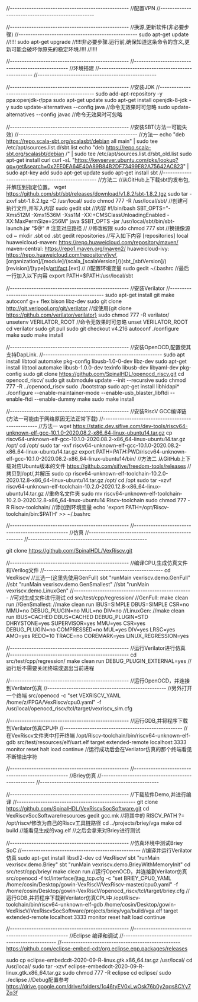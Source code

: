 //--------------------------------------------------
//配置VPN
//--------------------------------------------------

//--------------------------------------------------
//换源,更新软件(非必要步骤)
//--------------------------------------------------
sudo apt-get update
//!!!!
sudo apt-get upgrade  //!!!!非必要步骤.运行前,确保知道这条命令的含义,更新可能会破坏你原先的稳定环境.!!!!
//!!!!


//--------------------------------------------------
//--------------------------------------------------
//环境搭建
//--------------------------------------------------
//--------------------------------------------------

//--------------------------------------------------
//安装JDK
//--------------------------------------------------
sudo add-apt-repository -y ppa:openjdk-r/ppa
sudo apt-get update
sudo apt-get install openjdk-8-jdk -y
sudo update-alternatives --config java     //命令无效果时可忽略
sudo update-alternatives --config javac    //命令无效果时可忽略

//--------------------------------------------------
//安装SBT(方法一可能失效)
//--------------------------------------------------
//方法一
echo "deb https://repo.scala-sbt.org/scalasbt/debian all main" | sudo tee /etc/apt/sources.list.d/sbt.list
echo "deb https://repo.scala-sbt.org/scalasbt/debian /" | sudo tee /etc/apt/sources.list.d/sbt_old.list
sudo apt-get install curl
curl -sL "https://keyserver.ubuntu.com/pks/lookup?op=get&search=0x2EE0EA64E40A89B84B2DF73499E82A75642AC823" | sudo apt-key add
sudo apt-get update
sudo apt-get install sbt
//--------------------------------------------------
//方法二
//从GitHub上下载sbt的发布包,并解压到指定位置。
wget https://github.com/sbt/sbt/releases/download/v1.8.2/sbt-1.8.2.tgz
sudo tar -zxvf sbt-1.8.2.tgz -C /usr/local/
sudo chmod 777 -R /usr/local/sbt/
//创建可执行文件,并写入内容
sudo gedit sbt
//内容
#!/bin/bash
SBT_OPTS="-Xms512M -Xmx1536M -Xss1M -XX:+CMSClassUnloadingEnabled -XX:MaxPermSize=256M"
java $SBT_OPTS -jar /usr/local/sbt/bin/sbt-launch.jar "$@"  # 注意对应路径
//
//修改权限
sudo chmod 777 sbt
//换镜像源
cd ~
mkdir .sbt
cd .sbt
gedit repositories
//写入如下内容
[repositories]
local
huaweicloud-maven: https://repo.huaweicloud.com/repository/maven/
maven-central: https://repo1.maven.org/maven2/
huaweicloud-ivy: https://repo.huaweicloud.com/repository/ivy/, [organization]/[module]/(scala_[scalaVersion]/)(sbt_[sbtVersion]/)[revision]/[type]s/[artifact](-[classifier]).[ext]
//
//配置环境变量
sudo gedit ~/.bashrc
//最后一行加入以下内容
export PATH=$PATH:/usr/local/sbt

//--------------------------------------------------
//安装Verilator
//--------------------------------------------------
sudo apt-get install git make autoconf g++ flex bison libz-dev
sudo git clone http://git.veripool.org/git/verilator //或使用{git clone https://github.com/verilator/verilator}
sudo chmod 777 -R verilator/
unsetenv VERILATOR_ROOT //命令无效果时可忽略
unset VERILATOR_ROOT
cd verilator
sudo git pull 
sudo git checkout v4.216
autoconf
./configure
make
sudo make install

//--------------------------------------------------
//安装OpenOCD,配置使其支持DapLink.
//--------------------------------------------------
sudo apt install libtool automake pkg-config libusb-1.0-0-dev libz-dev
sudo apt-get install libtool automake libusb-1.0.0-dev texinfo libusb-dev libyaml-dev pkg-config
sudo git clone https://github.com/SpinalHDL/openocd_riscv.git
cd openocd_riscv/
sudo git submodule update --init --recursive
sudo chmod 777 -R ../openocd_riscv
sudo ./bootstrap
sudo apt-get install libhidapi*
./configure --enable-maintainer-mode --enable-usb_blaster_libftdi --enable-ftdi --enable-dummy
make
sudo make install

//--------------------------------------------------
//安装RiscV GCC编译链(方法一可能由于网络原因无法正常下载)
//--------------------------------------------------
//方法一
wget https://static.dev.sifive.com/dev-tools/riscv64-unknown-elf-gcc-10.1.0-2020.08.2-x86_64-linux-ubuntu14.tar.gz
cp riscv64-unknown-elf-gcc-10.1.0-2020.08.2-x86_64-linux-ubuntu14.tar.gz /opt/
cd /opt/
sudo tar -xvf riscv64-unknown-elf-gcc-10.1.0-2020.08.2-x86_64-linux-ubuntu14.tar.gz 
export PATH=$PATH:$PWD/riscv64-unknown-elf-gcc-10.1.0-2020.08.2-x86_64-linux-ubuntu14/bin/
//方法二
从GitHub上下载对应Ubuntu版本的文件 https://github.com/sifive/freedom-tools/releases
//拷贝到/opt/,并解压
sudo cp riscv64-unknown-elf-toolchain-10.2.0-2020.12.8-x86_64-linux-ubuntu14.tar.gz /opt/
cd /opt
sudo tar -xzvf riscv64-unknown-elf-toolchain-10.2.0-2020.12.8-x86_64-linux-ubuntu14.tar.gz
//重命名文件夹
sudo mv riscv64-unknown-elf-toolchain-10.2.0-2020.12.8-x86_64-linux-ubuntu14 Riscv-toolchain
sudo chmod 777 -R Riscv-toolchain/
//添加到环境变量
echo 'export PATH=/opt/Riscv-toolchain/bin:$PATH' >> ~/.bashrc


//--------------------------------------------------
//--------------------------------------------------
//仿真
//--------------------------------------------------
//--------------------------------------------------

git clone https://github.com/SpinalHDL/VexRiscv.git

//--------------------------------------------------
//编译CPU,生成仿真文件和Verilog文件
//--------------------------------------------------
cd VexRiscv/
//三选一(这里先使用GenFull)
sbt "runMain vexriscv.demo.GenFull"
//sbt "runMain vexriscv.demo.GenSmallest"
//sbt "runMain vexriscv.demo.LinuxGen"
//--------------------------------------------------
//可对生成文件进行测试
cd src/test/cpp/regression/
//GenFull:
make clean run
//GenSmallest:
//make clean run IBUS=SIMPLE DBUS=SIMPLE CSR=no MMU=no DEBUG_PLUGIN=no MUL=no DIV=no
//LinuxGen:
//make clean run IBUS=CACHED DBUS=CACHED DEBUG_PLUGIN=STD DHRYSTONE=yes SUPERVISOR=yes MMU=yes CSR=yes DEBUG_PLUGIN=no COMPRESSED=no MUL=yes DIV=yes LRSC=yes AMO=yes REDO=10 TRACE=no COREMARK=yes LINUX_REGRESSION=yes

//--------------------------------------------------
//运行Verilator进行仿真
//--------------------------------------------------
cd src/test/cpp/regression/
make clean run DEBUG_PLUGIN_EXTERNAL=yes
//运行后不需要关闭终端或退出当前进程

//--------------------------------------------------
//运行OpenOCD，并连接到Verilator仿真
//--------------------------------------------------
//另外打开一个终端
src/openocd -c "set VEXRISCV_YAML /home/z/FPGA/VexRiscv/cpu0.yaml" -f /usr/local/openocd_riscv/tcl/target/vexriscv_sim.cfg

//--------------------------------------------------
//运行GDB,并将程序下载到Verilator仿真CPU中
//--------------------------------------------------
//在VexRiscv文件夹中打开终端
/opt/Riscv-toolchain/bin/riscv64-unknown-elf-gdb src/test/resources/elf/uart.elf 
target extended-remote localhost:3333
monitor reset halt
load
continue 
//运行成功后会在Verilator仿真的那个终端看见不断输出字符


//--------------------------------------------------
//--------------------------------------------------
//Briey仿真
//--------------------------------------------------
//--------------------------------------------------

//--------------------------------------------------
//下载软件Demo,并进行编译
//--------------------------------------------------
git clone https://github.com/SpinalHDL/VexRiscvSocSoftware.git
cd VexRiscvSocSoftware/resources
gedit gcc.mk //将其中的 RISCV_PATH ?= /opt/riscv/修改为自己的Riscv工具链路径
cd ../projects/briey/vga
make
cd build //能看见生成的vag.elf
//之后会拿来对Briey进行测试

//--------------------------------------------------
//仿真环境中测试Briey SoC
//--------------------------------------------------
//编译并运行Verilator仿真
sudo apt-get install libsdl2-dev
cd VexRiscv/
sbt "runMain vexriscv.demo.Briey"
sbt "runMain vexriscv.demo.BrieyWithMemoryInit"
cd src/test/cpp/briey/
make clean run
//运行OpenOCD，并连接到Verilator仿真
src/openocd -f tcl/interface/jtag_tcp.cfg -c "set BRIEY_CPU0_YAML /home/cosin/Desktop/gowin-VexRiscV/VexRiscv-master/cpu0.yaml" -f /home/cosin/Desktop/gowin-VexRiscV/openocd_riscv/tcl/target/briey.cfg
//运行GDB,并将程序下载到Verilator仿真CPU中 
/opt/Riscv-toolchain/bin/riscv64-unknown-elf-gdb /home/cosin/Desktop/gowin-VexRiscV/VexRiscvSocSoftware/projects/briey/vga/build/vga.elf
target extended-remote localhost:3333
monitor reset halt
load
continue


//--------------------------------------------------
//--------------------------------------------------
//Eclipse 编译和调试
//--------------------------------------------------
//--------------------------------------------------
https://github.com/eclipse-embed-cdt/org.eclipse.epp.packages/releases

sudo cp eclipse-embedcdt-2020-09-R-linux.gtk.x86_64.tar.gz /usr/local/
cd /usr/local/
sudo tar -xzvf eclipse-embedcdt-2020-09-R-linux.gtk.x86_64.tar.gz
sudo chmod 777 -R eclipse
cd eclipse/
sudo ./eclipse
//Debug配置参考
https://drive.google.com/drive/folders/1c46tyEV0xLwOsk76b0y2qqs8CYy7Zq3f